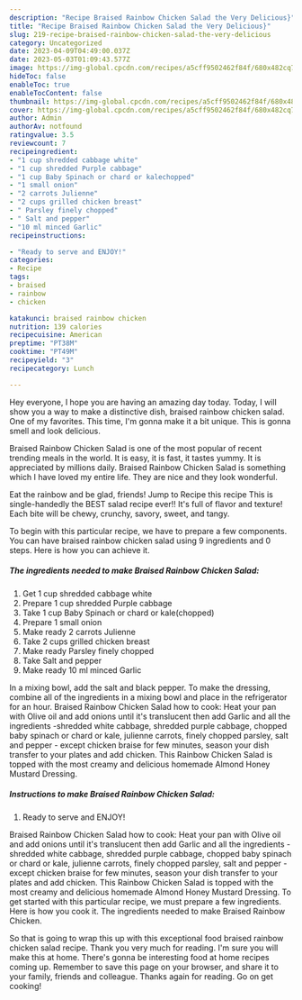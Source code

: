 ```yaml
---
description: "Recipe Braised Rainbow Chicken Salad the Very Delicious}"
title: "Recipe Braised Rainbow Chicken Salad the Very Delicious}"
slug: 219-recipe-braised-rainbow-chicken-salad-the-very-delicious
category: Uncategorized
date: 2023-04-09T04:49:00.037Z
date: 2023-05-03T01:09:43.577Z
image: https://img-global.cpcdn.com/recipes/a5cff9502462f84f/680x482cq70/braised-rainbow-chicken-salad-recipe-main-photo.jpg
hideToc: false
enableToc: true
enableTocContent: false
thumbnail: https://img-global.cpcdn.com/recipes/a5cff9502462f84f/680x482cq70/braised-rainbow-chicken-salad-recipe-main-photo.jpg
cover: https://img-global.cpcdn.com/recipes/a5cff9502462f84f/680x482cq70/braised-rainbow-chicken-salad-recipe-main-photo.jpg
author: Admin
authorAv: notfound
ratingvalue: 3.5
reviewcount: 7
recipeingredient:
- "1 cup shredded cabbage white"
- "1 cup shredded Purple cabbage"
- "1 cup Baby Spinach or chard or kalechopped"
- "1 small onion"
- "2 carrots Julienne"
- "2 cups grilled chicken breast"
- " Parsley finely chopped"
- " Salt and pepper"
- "10 ml minced Garlic"
recipeinstructions:

- "Ready to serve and ENJOY!"
categories:
- Recipe
tags:
- braised
- rainbow
- chicken

katakunci: braised rainbow chicken 
nutrition: 139 calories
recipecuisine: American
preptime: "PT38M"
cooktime: "PT49M"
recipeyield: "3"
recipecategory: Lunch

---
```



Hey everyone, I hope you are having an amazing day today. Today, I will show you a way to make a distinctive dish, braised rainbow chicken salad. One of my favorites. This time, I'm gonna make it a bit unique. This is gonna smell and look delicious.

Braised Rainbow Chicken Salad is one of the most popular of recent trending meals in the world. It is easy, it is fast, it tastes yummy. It is appreciated by millions daily. Braised Rainbow Chicken Salad is something which I have loved my entire life. They are nice and they look wonderful.

Eat the rainbow and be glad, friends! Jump to Recipe this recipe This is single-handedly the BEST salad recipe ever!! It&#39;s full of flavor and texture! Each bite will be chewy, crunchy, savory, sweet, and tangy.


To begin with this particular recipe, we have to prepare a few components. You can have braised rainbow chicken salad using 9 ingredients and 0 steps. Here is how you can achieve it.

<!--inarticleads1-->

##### The ingredients needed to make Braised Rainbow Chicken Salad:

1. Get 1 cup shredded cabbage white
1. Prepare 1 cup shredded Purple cabbage
1. Take 1 cup Baby Spinach or chard or kale(chopped)
1. Prepare 1 small onion
1. Make ready 2 carrots Julienne
1. Take 2 cups grilled chicken breast
1. Make ready  Parsley finely chopped
1. Take  Salt and pepper
1. Make ready 10 ml minced Garlic


In a mixing bowl, add the salt and black pepper. To make the dressing, combine all of the ingredients in a mixing bowl and place in the refrigerator for an hour. Braised Rainbow Chicken Salad how to cook: Heat your pan with Olive oil and add onions until it&#39;s translucent then add Garlic and all the ingredients -shredded white cabbage, shredded purple cabbage, chopped baby spinach or chard or kale, julienne carrots, finely chopped parsley, salt and pepper - except chicken braise for few minutes, season your dish transfer to your plates and add chicken. This Rainbow Chicken Salad is topped with the most creamy and delicious homemade Almond Honey Mustard Dressing. 

<!--inarticleads2-->

##### Instructions to make Braised Rainbow Chicken Salad:


1. Ready to serve and ENJOY!

Braised Rainbow Chicken Salad how to cook: Heat your pan with Olive oil and add onions until it&#39;s translucent then add Garlic and all the ingredients -shredded white cabbage, shredded purple cabbage, chopped baby spinach or chard or kale, julienne carrots, finely chopped parsley, salt and pepper - except chicken braise for few minutes, season your dish transfer to your plates and add chicken. This Rainbow Chicken Salad is topped with the most creamy and delicious homemade Almond Honey Mustard Dressing. To get started with this particular recipe, we must prepare a few ingredients. Here is how you cook it. The ingredients needed to make Braised Rainbow Chicken. 

So that is going to wrap this up with this exceptional food braised rainbow chicken salad recipe. Thank you very much for reading. I'm sure you will make this at home. There's gonna be interesting food at home recipes coming up. Remember to save this page on your browser, and share it to your family, friends and colleague. Thanks again for reading. Go on get cooking!
